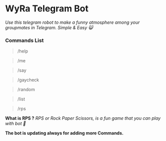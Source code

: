 # WyRa Telegram Bot 
_Use this telegram robot to make a funny atmosphere
among your groupmates in Telegram. Simple & Easy 😺_

### **Commands List**

> /help

> /me

> /say

> /gaycheck

> /random

> /list

> /rps


**What is RPS ?**
_RPS or Rock Paper Scissors, is a fun game that you can play with bot 👻_

**The bot is updating always for adding more Commands.**
